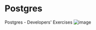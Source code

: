 # Postgres
Postgres - Developers' Exercises
![image](https://github.com/sonya-stefanova/Postgres/assets/72320076/126c0d75-d13f-4992-831b-39e546a1b7d6)
